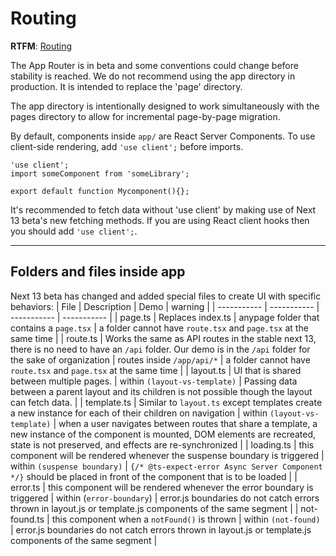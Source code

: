 # Routing

**RTFM**: [Routing](https://beta.nextjs.org/docs/routing/fundamentals)


The App Router is in beta and some conventions could change before stability is reached. We do not recommend using the app directory in production. It is intended to replace the 'page' directory. 

The app directory is intentionally designed to work simultaneously with the pages directory to allow for incremental page-by-page migration.

By default, components inside `app/` are React Server Components. To use client-side rendering, add `'use client';` before imports. 

```
'use client';
import someComponent from 'someLibrary';

export default function Mycomponent(){};
```

It's recommended to fetch data without 'use client' by making use of Next 13 beta's new fetching methods. If you are using React client hooks then you should add `'use client';`.

_________________

## Folders and files inside app

Next 13 beta has changed and added special files to create UI with specific behaviors:
| File     | Description | Demo | warning |
| ----------- | ----------- | ----------- | ----------- |
| page.ts | Replaces index.ts | anypage folder that contains a `page.tsx` | a folder cannot have `route.tsx` and `page.tsx` at the same time |
| route.ts | Works the same as API routes in the stable next 13, there is no need to have an `/api` folder. Our demo is in the `/api` folder for the sake of organization | routes inside `/app/api/*` | a folder cannot have `route.tsx` and `page.tsx` at the same time |
| layout.ts | UI that is shared between multiple pages. | within `(layout-vs-template)` | Passing data between a parent layout and its children is not possible though the layout can fetch data. |
| template.ts | Similar to `layout.ts` except templates create a new instance for each of their children on navigation |  within `(layout-vs-template)` | when a user navigates between routes that share a template, a new instance of the component is mounted, DOM elements are recreated, state is not preserved, and effects are re-synchronized  |
| loading.ts | this component will be rendered whenever the suspense boundary is triggered | within `(suspense boundary)` | `{/* @ts-expect-error Async Server Component */}` should be placed in front of the component that is to be loaded | 
| error.ts | this component will be rendered whenever the error boundary is triggered | within (`error-boundary`) | error.js boundaries do not catch errors thrown in layout.js or template.js components of the same segment | 
| not-found.ts | this component when a `notFound()` is thrown | within `(not-found)` | error.js boundaries do not catch errors thrown in layout.js or template.js components of the same segment |

